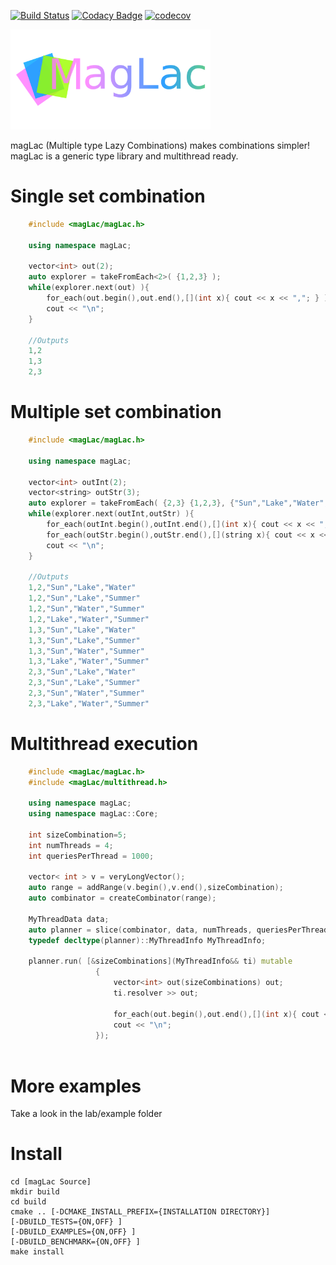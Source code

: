 [![Build Status](https://travis-ci.com/danoan/magLac.svg?branch=master)](https://travis-ci.com/danoan/magLac)
[![Codacy Badge](https://api.codacy.com/project/badge/Grade/759c30de9365427dbaeaaf4bf1668ba5)](https://app.codacy.com/app/danoan/magLac?utm_source=github.com&utm_medium=referral&utm_content=danoan/magLac&utm_campaign=Badge_Grade_Dashboard)
[![codecov](https://codecov.io/gh/danoan/magLac/branch/master/graph/badge.svg)](https://codecov.io/gh/danoan/magLac)



<img src="logo.png" width="320px">

magLac (Multiple type Lazy Combinations) makes combinations 
simpler! magLac is a generic type library and multithread ready.

# Single set combination
```c++
    #include <magLac/magLac.h>
    
    using namespace magLac;
    
    vector<int> out(2);
    auto explorer = takeFromEach<2>( {1,2,3} );
    while(explorer.next(out) ){ 
        for_each(out.begin(),out.end(),[](int x){ cout << x << ","; } );
        cout << "\n"; 
    }
    
    //Outputs
    1,2
    1,3
    2,3    
```

# Multiple set combination
```c++
    #include <magLac/magLac.h>
    
    using namespace magLac;
    
    vector<int> outInt(2);
    vector<string> outStr(3);
    auto explorer = takeFromEach( {2,3} {1,2,3}, {"Sun","Lake","Water","Summer"} );
    while(explorer.next(outInt,outStr) ){ 
        for_each(outInt.begin(),outInt.end(),[](int x){ cout << x << ","; } );
        for_each(outStr.begin(),outStr.end(),[](string x){ cout << x << ","; } );
        cout << "\n"; 
    }
    
    //Outputs
    1,2,"Sun","Lake","Water"
    1,2,"Sun","Lake","Summer"
    1,2,"Sun","Water","Summer"
    1,2,"Lake","Water","Summer"
    1,3,"Sun","Lake","Water"
    1,3,"Sun","Lake","Summer"
    1,3,"Sun","Water","Summer"
    1,3,"Lake","Water","Summer"    
    2,3,"Sun","Lake","Water"
    2,3,"Sun","Lake","Summer"
    2,3,"Sun","Water","Summer"
    2,3,"Lake","Water","Summer"    
```

# Multithread execution

```c++
    #include <magLac/magLac.h>
    #include <magLac/multithread.h>
    
    using namespace magLac;
    using namespace magLac::Core;
    
    int sizeCombination=5;
    int numThreads = 4;
    int queriesPerThread = 1000;
    
    vector< int > v = veryLongVector();
    auto range = addRange(v.begin(),v.end(),sizeCombination);
    auto combinator = createCombinator(range);
    
    MyThreadData data;
    auto planner = slice(combinator, data, numThreads, queriesPerThread);
    typedef decltype(planner)::MyThreadInfo MyThreadInfo;

    planner.run( [&sizeCombinations](MyThreadInfo&& ti) mutable
                   {
                       vector<int> out(sizeCombinations) out;
                       ti.resolver >> out;

                       for_each(out.begin(),out.end(),[](int x){ cout << x << ","; } );
                       cout << "\n";
                   });
    
``` 

# More examples

Take a look in the lab/example folder

# Install
```
cd [magLac Source]
mkdir build
cd build 
cmake .. [-DCMAKE_INSTALL_PREFIX={INSTALLATION DIRECTORY}] 
[-DBUILD_TESTS={ON,OFF} ] 
[-DBUILD_EXAMPLES={ON,OFF} ]  
[-DBUILD_BENCHMARK={ON,OFF} ] 
make install
```
